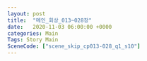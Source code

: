 ```yaml
---
layout: post
title:  "메인_회상_013~028장"
date:   2020-11-03 06:00:00 +0000
categories: Main
Tags: Story Main
SceneCode: ["scene_skip_cp013-028_q1_s10"]
---
```

